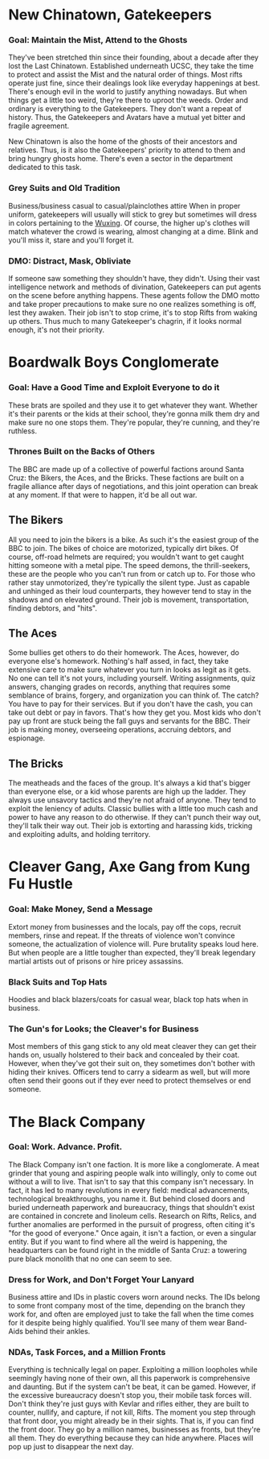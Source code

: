 # New Chinatown, Gatekeepers
### Goal: Maintain the Mist, Attend to the Ghosts
They've been stretched thin since their founding, about a decade after they lost the Last Chinatown. Established underneath UCSC, they take the time to protect and assist the Mist and the natural order of things. Most rifts operate just fine, since their dealings look like everyday happenings at best. There's enough evil in the world to justify anything nowadays. But when things get a little too weird, they're there to uproot the weeds. Order and ordinary is everything to the Gatekeepers. They don't want a repeat of history. Thus, the Gatekeepers and Avatars have a mutual yet bitter and fragile agreement.

New Chinatown is also the home of the ghosts of their ancestors and relatives. Thus, is it also the Gatekeepers' priority to attend to them and bring hungry ghosts home. There's even a sector in the department dedicated to this task.
### Grey Suits and Old Tradition
Business/business casual to casual/plainclothes attire
When in proper uniform, gatekeepers will usually will stick to grey but sometimes will dress in colors pertaining to the [Wuxing](https://en.wikipedia.org/wiki/Color_in_Chinese_culture). Of course, the higher up's clothes will match whatever the crowd is wearing, almost changing at a dime. Blink and you'll miss it, stare and you'll forget it.
### DMO: Distract, Mask, Obliviate
If someone saw something they shouldn't have, they didn't. Using their vast intelligence network and methods of divination, Gatekeepers can put agents on the scene before anything happens. These agents follow the DMO motto and take proper precautions to make sure no one realizes something is off, lest they awaken. Their job isn't to stop crime, it's to stop Rifts from waking up others. Thus much to many Gatekeeper's chagrin, if it looks normal enough, it's not their priority.

# Boardwalk Boys Conglomerate
### Goal: Have a Good Time and Exploit Everyone to do it
These brats are spoiled and they use it to get whatever they want. Whether it's their parents or the kids at their school, they're gonna milk them dry and make sure no one stops them. They're popular, they're cunning, and they're ruthless.
### Thrones Built on the Backs of Others
The BBC are made up of a collective of powerful factions around Santa Cruz: the Bikers, the Aces, and the Bricks. These factions are built on a fragile alliance after days of negotiations, and this joint operation can break at any moment. If that were to happen, it'd be all out war.
## The Bikers
All you need to join the bikers is a bike. As such it's the easiest group of the BBC to join. The bikes of choice are motorized, typically dirt bikes. Of course, off-road helmets are required; you wouldn't want to get caught hitting someone with a metal pipe. The speed demons, the thrill-seekers, these are the people who you can't run from or catch up to.
For those who rather stay unmotorized, they're typically the silent type. Just as capable and unhinged as their loud counterparts, they however tend to stay in the shadows and on elevated ground.
Their job is movement, transportation, finding debtors, and "hits".
## The Aces
Some bullies get others to do their homework. The Aces, however, do everyone else's homework. Nothing's half assed, in fact, they take extensive care to make sure whatever you turn in looks as legit as it gets. No one can tell it's not yours, including yourself. Writing assignments, quiz answers, changing grades on records, anything that requires some semblance of brains, forgery, and organization you can think of. The catch? You have to pay for their services. But if you don't have the cash, you can take out debt or pay in favors. That's how they get you. Most kids who don't pay up front are stuck being the fall guys and servants for the BBC.
Their job is making money, overseeing operations, accruing debtors, and espionage.
## The Bricks
The meatheads and the faces of the group. It's always a kid that's bigger than everyone else, or a kid whose parents are high up the ladder. They always use unsavory tactics and they're not afraid of anyone. They tend to exploit the leniency of adults. Classic bullies with a little too much cash and power to have any reason to do otherwise. If they can't punch their way out, they'll talk their way out.
Their job is extorting and harassing kids, tricking and exploiting adults, and holding territory.

# Cleaver Gang, Axe Gang from Kung Fu Hustle
### Goal: Make Money, Send a Message
Extort money from businesses and the locals, pay off the cops, recruit members, rinse and repeat. If the threats of violence won't convince someone, the actualization of violence will. Pure brutality speaks loud here. But when people are a little tougher than expected, they'll break legendary martial artists out of prisons or hire pricey assassins.
### Black Suits and Top Hats
Hoodies and black blazers/coats for casual wear, black top hats when in business.
### The Gun's for Looks; the Cleaver's for Business
Most members of this gang stick to any old meat cleaver they can get their hands on, usually holstered to their back and concealed by their coat. However, when they've got their suit on, they sometimes don't bother with hiding their knives. Officers tend to carry a sidearm as well, but will more often send their goons out if they ever need to protect themselves or end someone.

# The Black Company

### Goal: Work. Advance. Profit.
The Black Company isn't one faction. It is more like a conglomerate. A meat grinder that young and aspiring people walk into willingly, only to come out without a will to live. That isn't to say that this company isn't necessary. In fact, it has led to many revolutions in every field: medical advancements, technological breakthroughs, you name it. But behind closed doors and buried underneath paperwork and bureaucracy, things that shouldn't exist are contained in concrete and linoleum cells. Research on Rifts, Relics, and further anomalies are performed in the pursuit of progress, often citing it's "for the good of everyone." Once again, it isn't a faction, or even a singular entity. But if you want to find where all the weird is happening, the headquarters can be found right in the middle of Santa Cruz: a towering pure black monolith that no one can seem to see.
### Dress for Work, and Don't Forget Your Lanyard
Business attire and IDs in plastic covers worn around necks. The IDs belong to some front company most of the time, depending on the branch they work for, and often are employed just to take the fall when the time comes for it despite being highly qualified. You'll see many of them wear Band-Aids behind their ankles.
### NDAs, Task Forces, and a Million Fronts
Everything is technically legal on paper. Exploiting a million loopholes while seemingly having none of their own, all this paperwork is comprehensive and daunting. But if the system can't be beat, it can be gamed. However, if the excessive bureaucracy doesn't stop you, their mobile task forces will. Don't think they're just guys with Kevlar and rifles either, they are built to counter, nullify, and capture, if not kill, Rifts. The moment you step through that front door, you might already be in their sights. That is, if you can find the front door. They go by a million names, businesses as fronts, but they're all them. They do everything because they can hide anywhere. Places will pop up just to disappear the next day.

